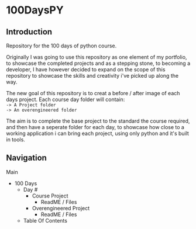 # 100DaysPY

## Introduction

Repository for the 100 days of python course.

Originally I was going to use this repository as one element of my portfolio, to showcase the completed projects and as a stepping stone, to becoming a developer, I have however decided to expand on the scope of this repository to showcase the skills and creativity i've picked up along the way. 

The new goal of this repository is to creat a before / after image of each days project. Each course day folder will contain:<br>
    ```
    -> A Project folder
    ```<br>
    ```
    -> An overengineered folder
    ```
    
The aim is to complete the base project to the standard the course required, and then have a seperate folder for each day, to showcase how close to a working application i can bring each project, using only python and it's built in tools.

## Navigation

Main
- 100 Days
  - Day #
    - Course Project
      - ReadME / Files
    - Overengineered Project
      - ReadME / Files 
  - Table Of Contents

